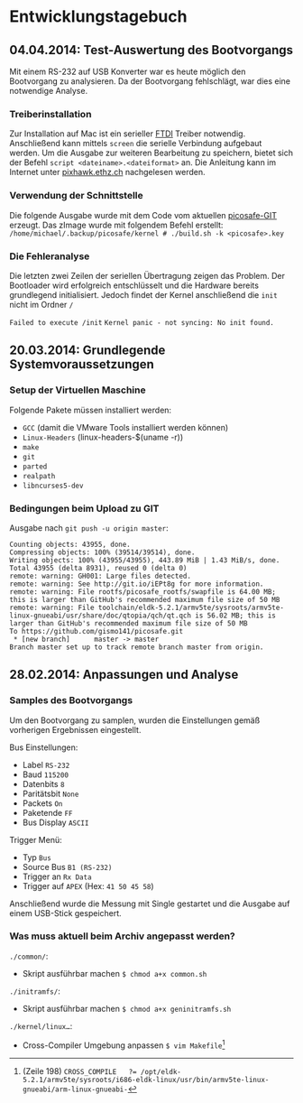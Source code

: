 # Entwicklungstagebuch

## 04.04.2014: Test-Auswertung des Bootvorgangs

Mit einem RS-232 auf USB Konverter war es heute möglich den Bootvorgang zu analysieren. Da der Bootvorgang fehlschlägt, war dies eine notwendige Analyse.

### Treiberinstallation

Zur Installation auf Mac ist ein serieller [FTDI][] Treiber notwendig. Anschließend kann mittels `screen` die serielle Verbindung aufgebaut werden. Um die Ausgabe zur weiteren Bearbeitung zu speichern, bietet sich der Befehl `script <dateiname>.<dateiformat>` an. Die Anleitung kann im Internet unter [pixhawk.ethz.ch][] nachgelesen werden.

### Verwendung der Schnittstelle

Die folgende Ausgabe wurde mit dem Code vom aktuellen [picosafe-GIT][] erzeugt. Das zImage wurde mit folgendem Befehl erstellt: `/home/michael/.backup/picosafe/kernel # ./build.sh -k <picosafe>.key`

[pixhawk.ethz.ch]: https://pixhawk.ethz.ch/tutorials/serial_terminal
[FTDI]: http://www.ftdichip.com/Drivers/VCP.htm
[picosafe-GIT]: https://github.com/gismo141/picosafe

### Die Fehleranalyse
 
Die letzten zwei Zeilen der seriellen Übertragung zeigen das Problem. Der Bootloader wird erfolgreich entschlüsselt und die Hardware bereits grundlegend initialisiert. Jedoch findet der Kernel anschließend die `init` nicht im Ordner `/`

`Failed to execute /init`
`Kernel panic - not syncing: No init found.`

## 20.03.2014: Grundlegende Systemvoraussetzungen

### Setup der Virtuellen Maschine

Folgende Pakete müssen installiert werden:

- `GCC` (damit die VMware Tools installiert werden können)
- `Linux-Headers` (linux-headers-$(uname -r))
- `make`
- `git`
- `parted`
- `realpath`
- `libncurses5-dev`

### Bedingungen beim Upload zu GIT

Ausgabe nach `git push -u origin master`:

```shell
Counting objects: 43955, done.
Compressing objects: 100% (39514/39514), done.
Writing objects: 100% (43955/43955), 443.89 MiB | 1.43 MiB/s, done.
Total 43955 (delta 8931), reused 0 (delta 0)
remote: warning: GH001: Large files detected.
remote: warning: See http://git.io/iEPt8g for more information.
remote: warning: File rootfs/picosafe_rootfs/swapfile is 64.00 MB; this is larger than GitHub's recommended maximum file size of 50 MB
remote: warning: File toolchain/eldk-5.2.1/armv5te/sysroots/armv5te-linux-gnueabi/usr/share/doc/qtopia/qch/qt.qch is 56.02 MB; this is larger than GitHub's recommended maximum file size of 50 MB
To https://github.com/gismo141/picosafe.git
 * [new branch]      master -> master
Branch master set up to track remote branch master from origin.
```

## 28.02.2014: Anpassungen und Analyse

### Samples des Bootvorgangs

Um den Bootvorgang zu samplen, wurden die Einstellungen gemäß vorherigen Ergebnissen eingestellt.

Bus Einstellungen:
- Label `RS-232`
- Baud `115200 `
- Datenbits `8`
- Paritätsbit `None`
- Packets `On`
- Paketende `FF`
- Bus Display `ASCII`

Trigger Menü:
- Typ `Bus`
- Source Bus `B1 (RS-232)`
- Trigger an `Rx Data`
- Trigger auf `APEX` (Hex: `41 50 45 58`)

Anschließend wurde die Messung mit Single gestartet und die Ausgabe auf einem USB-Stick gespeichert.

### Was muss aktuell beim Archiv angepasst werden?

`./common/`:

- Skript ausführbar machen
`$ chmod a+x common.sh`

`./initramfs/`:

- Skript ausführbar machen
`$ chmod a+x geninitramfs.sh`

`./kernel/linux…`:

- Cross-Compiler Umgebung anpassen
`$ vim Makefile`[^1]

[^1]: (Zeile 198) `CROSS_COMPILE   ?= /opt/eldk-5.2.1/armv5te/sysroots/i686-eldk-linux/usr/bin/armv5te-linux-gnueabi/arm-linux-gnueabi-`